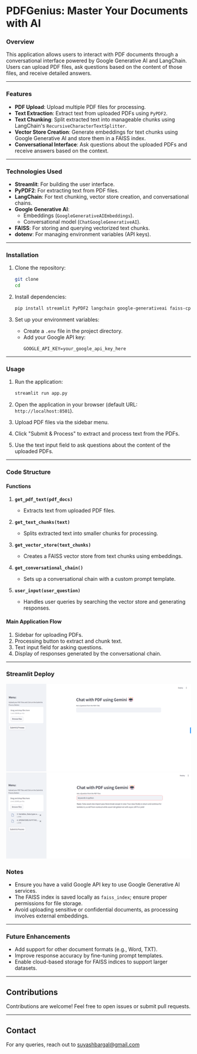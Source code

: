 # PDFGenius: Master Your Documents with AI

### Overview
This application allows users to interact with PDF documents through a conversational interface powered by Google Generative AI and LangChain. Users can upload PDF files, ask questions based on the content of those files, and receive detailed answers.

---

### Features
- **PDF Upload**: Upload multiple PDF files for processing.
- **Text Extraction**: Extract text from uploaded PDFs using `PyPDF2`.
- **Text Chunking**: Split extracted text into manageable chunks using LangChain's `RecursiveCharacterTextSplitter`.
- **Vector Store Creation**: Generate embeddings for text chunks using Google Generative AI and store them in a FAISS index.
- **Conversational Interface**: Ask questions about the uploaded PDFs and receive answers based on the context.

---

### Technologies Used
- **Streamlit**: For building the user interface.
- **PyPDF2**: For extracting text from PDF files.
- **LangChain**: For text chunking, vector store creation, and conversational chains.
- **Google Generative AI**:
  - Embeddings (`GoogleGenerativeAIEmbeddings`).
  - Conversational model (`ChatGoogleGenerativeAI`).
- **FAISS**: For storing and querying vectorized text chunks.
- **dotenv**: For managing environment variables (API keys).

---

### Installation

1. Clone the repository:
   ```bash
   git clone 
   cd 
   ```

2. Install dependencies:
   ```bash
   pip install streamlit PyPDF2 langchain google-generativeai faiss-cpu python-dotenv
   ```

3. Set up your environment variables:
   - Create a `.env` file in the project directory.
   - Add your Google API key:
     ```
     GOOGLE_API_KEY=your_google_api_key_here
     ```

---

### Usage

1. Run the application:
   ```bash
   streamlit run app.py
   ```

2. Open the application in your browser (default URL: `http://localhost:8501`).

3. Upload PDF files via the sidebar menu.

4. Click "Submit & Process" to extract and process text from the PDFs.

5. Use the text input field to ask questions about the content of the uploaded PDFs.

---

### Code Structure

#### Functions
1. **`get_pdf_text(pdf_docs)`**
   - Extracts text from uploaded PDF files.

2. **`get_text_chunks(text)`**
   - Splits extracted text into smaller chunks for processing.

3. **`get_vector_store(text_chunks)`**
   - Creates a FAISS vector store from text chunks using embeddings.

4. **`get_conversational_chain()`**
   - Sets up a conversational chain with a custom prompt template.

5. **`user_input(user_question)`**
   - Handles user queries by searching the vector store and generating responses.

#### Main Application Flow
1. Sidebar for uploading PDFs.
2. Processing button to extract and chunk text.
3. Text input field for asking questions.
4. Display of responses generated by the conversational chain.

---

### Streamlit Deploy

![Cover image](ss1.png)
![Cover image](ss2.png)


### Notes
- Ensure you have a valid Google API key to use Google Generative AI services.
- The FAISS index is saved locally as `faiss_index`; ensure proper permissions for file storage.
- Avoid uploading sensitive or confidential documents, as processing involves external embeddings.

---

### Future Enhancements
- Add support for other document formats (e.g., Word, TXT).
- Improve response accuracy by fine-tuning prompt templates.
- Enable cloud-based storage for FAISS indices to support larger datasets.

---

## Contributions

Contributions are welcome! Feel free to open issues or submit pull requests.

---

## Contact

For any queries, reach out to suyashbargal@gmail.com
